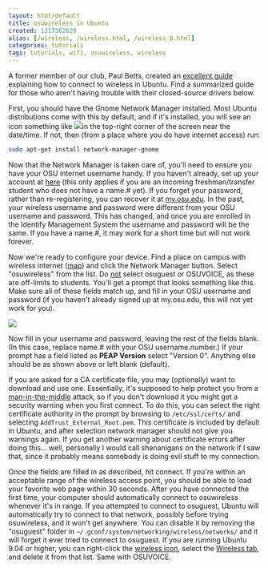 ```yaml
---
layout: html/default
title: osuwireless in Ubuntu
created: 1217362629
alias: [/wireless, /wireless.html, /wireless_0.html]
categories: tutorials
tags: tutorials, wifi, osuwireless, wireless
---
```

A former member of our club, Paul Betts, created an [excellent guide](http://blog.paulbetts.org/index.php/2007/01/27/the-end-all-definitive-guide-to-getting-wireless-working-in-ubuntu-edgy-eft/) explaining how to connect to wireless in Ubuntu. Find a summarized guide for those who aren't having trouble with their closed-source drivers below.

First, you should have the Gnome Network Manager installed. Most Ubuntu distributions come with this by default, and if it's installed, you will see an icon something like ![](/sites/default/files/12_04_icon1.png)in the top-right corner of the screen near the date/time. If not, then (from a place where you do have internet access) run:

```bash
sudo apt-get install network-manager-gnome
```

Now that the Network Manager is taken care of, you'll need to ensure you have your OSU internet username handy. If you haven't already, set up your account at [here](https://my.osu.edu/) (this only applies if you are an incoming freshman/transfer student who does not have a name.# yet). If you forget your password, rather than re-registering, you can recover it at [my.osu.edu](https://my.osu.edu/public/ResetPassword). In the past, your wireless username and password were different from your OSU username and password. This has changed, and once you are enrolled in the Identify Management System the username and password will be the same. If you have a name.#, it may work for a short time but will not work forever.

Now we're ready to configure your device. Find a place on campus with wireless internet ([map](http://osuwireless.osu.edu/map.php)) and click the Network Manager button. Select "osuwireless" from the list. Do <u>not</u> select osuguest or OSUVOICE, as these are off-limits to students. You'll get a prompt that looks something like this. Make sure all of these fields match up, and fill in your OSU username and password (if you haven't already signed up at my.osu.edu, this will not yet work for you).

![](/sites/default/files/network-manager-example.png)

Now fill in your username and password, leaving the rest of the fields blank. (In this case, replace name.# with your OSU username.number.) If your prompt has a field listed as **PEAP Version** select "Version 0". Anything else should be as shown above or left blank (default).

If you are asked for a CA certificate file, you may (optionally) want to download and use one. Essentially, it's supposed to help protect you from a [man-in-the-middle](//en.wikipedia.org/wiki/Man-in-the-middle_attack) attack, so if you don't download it you might get a security warning when you first connect. To do this, you can select the right certificate authority in the prompt by browsing to `/etc/ssl/certs/` and selecting `AddTrust_External_Root.pem`. This certificate is included by default in Ubuntu, and after selection network manager should not give you warnings again. If you get another warning about certificate errors after doing this... well, personally I would call shenanigans on the network if I saw that, since it probably means somebody is doing evil stuff to my connection.

Once the fields are filled in as described, hit connect. If you're within an acceptable range of the wireless access point, you should be able to load your favorite web page within 30 seconds. After you have connected the first time, your computer should automatically connect to osuwireless whenever it's in range. If you attempted to connect to osuguest, Ubuntu will automatically try to connect to that network, possibly before trying osuwireless, and it won't get anywhere. You can disable it by removing the "osuguest" folder in `~/.gconf/system/networking/wireless/networks/` and it will forget it ever tried to connect to osuguest. If you are running Ubuntu 9.04 or higher, you can right-click the [wireless icon](/sites/default/files/wireless-icon.png), select the [Wireless tab](/sites/default/files/wireless-tab.png), and delete it from that list. Same with OSUVOICE.
